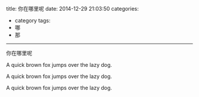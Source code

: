 title: 你在哪里呢
date: 2014-12-29 21:03:50
categories:
- category
tags:
- 哪
- 那
---
你在哪里呢

A quick brown fox jumps over the lazy dog.

A quick brown fox jumps over the lazy dog.

A quick brown fox jumps over the lazy dog.

